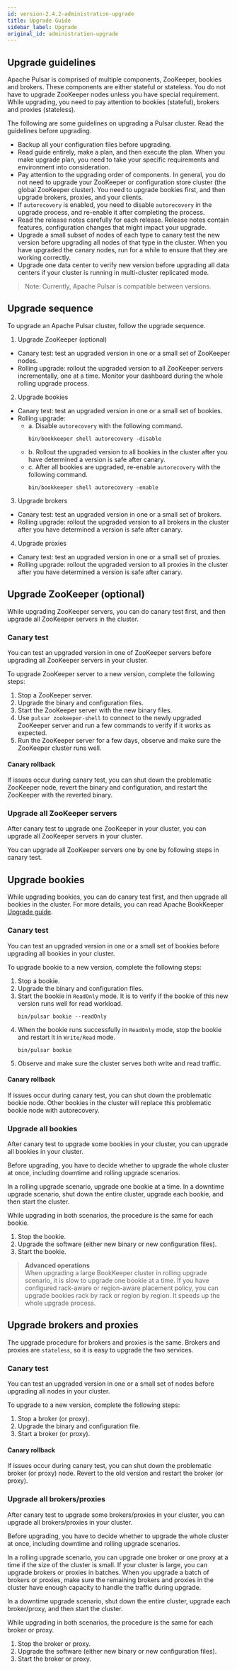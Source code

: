 ```yaml
---
id: version-2.4.2-administration-upgrade
title: Upgrade Guide
sidebar_label: Upgrade
original_id: administration-upgrade
---
```


## Upgrade guidelines

Apache Pulsar is comprised of multiple components, ZooKeeper, bookies and brokers. These components are either stateful or stateless. You do not have to upgrade ZooKeeper nodes unless you have special requirement. While upgrading, you need to pay attention to bookies (stateful), brokers and proxies (stateless).

The following are some guidelines on upgrading a Pulsar cluster. Read the guidelines before upgrading.

- Backup all your configuration files before upgrading.
- Read guide entirely, make a plan, and then execute the plan. When you make upgrade plan, you need to take your specific requirements and environment into consideration.   
- Pay attention to the upgrading order of components. In general, you do not need to upgrade
  your ZooKeeper or configuration store cluster (the global ZooKeeper cluster). You
  need to upgrade bookies first, and then upgrade brokers, proxies, and your clients. 
- If `autorecovery` is enabled, you need to disable `autorecovery` in the upgrade process, and re-enable it after completing the process.
- Read the release notes carefully for each release. Release notes contain features, configuration changes that might impact your upgrade.
- Upgrade a small subset of nodes of each type to canary test the new version before upgrading all nodes of that type in the cluster. When you have upgraded the canary nodes, run for a while to ensure that they are working correctly.
- Upgrade one data center to verify new version before upgrading all data centers if your cluster is running in multi-cluster replicated mode.

> Note: Currently, Apache Pulsar is compatible between versions. 

## Upgrade sequence

To upgrade an Apache Pulsar cluster, follow the upgrade sequence.

1. Upgrade ZooKeeper (optional)  
- Canary test: test an upgraded version in one or a small set of ZooKeeper nodes.  
- Rolling upgrade: rollout the upgraded version to all ZooKeeper servers incrementally, one at a time. Monitor your dashboard during the whole rolling upgrade process.
2. Upgrade bookies  
- Canary test: test an upgraded version in one or a small set of bookies.
- Rolling upgrade:  
    - a. Disable `autorecovery` with the following command.
       ```shell
       bin/bookkeeper shell autorecovery -disable
       ```  
    - b. Rollout the upgraded version to all bookies in the cluster after you have determined a version is safe after canary.  
    - c. After all bookies are upgraded, re-enable `autorecovery` with the following command.
       ```shell
       bin/bookkeeper shell autorecovery -enable
       ```
3. Upgrade brokers
- Canary test: test an upgraded version in one or a small set of brokers.
- Rolling upgrade: rollout the upgraded version to all brokers in the cluster after you have determined a version is safe after canary.
4. Upgrade proxies
- Canary test: test an upgraded version in one or a small set of proxies.
- Rolling upgrade: rollout the upgraded version to all proxies in the cluster after you have determined a version is safe after canary.

## Upgrade ZooKeeper (optional)
While upgrading ZooKeeper servers, you can do canary test first, and then upgrade all ZooKeeper servers in the cluster.

### Canary test

You can test an upgraded version in one of ZooKeeper servers before upgrading all ZooKeeper servers in your cluster.

To upgrade ZooKeeper server to a new version, complete the following steps:

1. Stop a ZooKeeper server.
2. Upgrade the binary and configuration files.
3. Start the ZooKeeper server with the new binary files.
4. Use `pulsar zookeeper-shell` to connect to the newly upgraded ZooKeeper server and run a few commands to verify if it works as expected.
5. Run the ZooKeeper server for a few days, observe and make sure the ZooKeeper cluster runs well.

#### Canary rollback

If issues occur during canary test, you can shut down the problematic ZooKeeper node, revert the binary and configuration, and restart the ZooKeeper with the reverted binary.

### Upgrade all ZooKeeper servers

After canary test to upgrade one ZooKeeper in your cluster, you can upgrade all ZooKeeper servers in your cluster. 

You can upgrade all ZooKeeper servers one by one by following steps in canary test.

## Upgrade bookies

While upgrading bookies, you can do canary test first, and then upgrade all bookies in the cluster.
For more details, you can read Apache BookKeeper [Upgrade guide](http://bookkeeper.apache.org/docs/latest/admin/upgrade).

### Canary test

You can test an upgraded version in one or a small set of bookies before upgrading all bookies in your cluster.

To upgrade bookie to a new version, complete the following steps:

1. Stop a bookie.
2. Upgrade the binary and configuration files.
3. Start the bookie in `ReadOnly` mode. It is to verify if the bookie of this new version runs well for read workload.
   ```shell
   bin/pulsar bookie --readOnly
   ```
4. When the bookie runs successfully in `ReadOnly` mode, stop the bookie and restart it in `Write/Read` mode.
   ```shell
   bin/pulsar bookie
   ```
5. Observe and make sure the cluster serves both write and read traffic.

#### Canary rollback

If issues occur during canary test, you can shut down the problematic bookie node. Other bookies in the cluster will replace this problematic bookie node with autorecovery. 

### Upgrade all bookies

After canary test to upgrade some bookies in your cluster, you can upgrade all bookies in your cluster. 

Before upgrading, you have to decide whether to upgrade the whole cluster at once, including downtime and rolling upgrade scenarios.

In a rolling upgrade scenario, upgrade one bookie at a time. In a downtime upgrade scenario, shut down the entire cluster, upgrade each bookie, and then start the cluster.

While upgrading in both scenarios, the procedure is the same for each bookie.

1. Stop the bookie. 
2. Upgrade the software (either new binary or new configuration files).
2. Start the bookie.

> **Advanced operations**   
> When upgrading a large BookKeeper cluster in rolling upgrade scenario, it is slow to upgrade one bookie at a time. If you have configured rack-aware or region-aware placement policy, you can upgrade bookies rack by rack or region by region. It speeds up the whole upgrade process.

## Upgrade brokers and proxies

The upgrade procedure for brokers and proxies is the same. Brokers and proxies are `stateless`, so it is easy to upgrade the two services.

### Canary test

You can test an upgraded version in one or a small set of nodes before upgrading all nodes in your cluster.

To upgrade to a new version, complete the following steps:

1. Stop a broker (or proxy).
2. Upgrade the binary and configuration file.
3. Start a broker (or proxy).

#### Canary rollback

If issues occur during canary test, you can shut down the problematic broker (or proxy) node. Revert to the old version and restart the broker (or proxy).

### Upgrade all brokers/proxies

After canary test to upgrade some brokers/proxies in your cluster, you can upgrade all brokers/proxies in your cluster. 

Before upgrading, you have to decide whether to upgrade the whole cluster at once, including downtime and rolling upgrade scenarios.

In a rolling upgrade scenario, you can upgrade one broker or one proxy at a time if the size of the cluster is small. If your cluster is large, you can upgrade brokers or proxies in batches. When you upgrade a batch of brokers or proxies, make sure the remaining brokers and proxies in the cluster have enough capacity to handle the traffic during upgrade.

In a downtime upgrade scenario, shut down the entire cluster, upgrade each broker/proxy, and then start the cluster.

While upgrading in both scenarios, the procedure is the same for each broker or proxy.

1. Stop the broker or proxy. 
2. Upgrade the software (either new binary or new configuration files).
3. Start the broker or proxy.